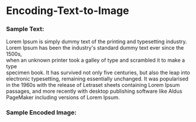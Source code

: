 # Encoding-Text-to-Image

### Sample Text: 
Lorem Ipsum is simply dummy text of the printing and typesetting industry.<br>
Lorem Ipsum has been the industry's standard dummy text ever since the 1500s, <br>
when an unknown printer took a galley of type and scrambled it to make a type <br>
specimen book. It has survived not only five centuries, but also the leap into<br>
electronic typesetting, remaining essentially unchanged. It was popularised<br>
in the 1960s with the release of Letraset sheets containing Lorem Ipsum <br>
passages, and more recently with desktop publishing software like Aldus <br>
PageMaker including versions of Lorem Ipsum.<br>

### Sample Encoded Image:
